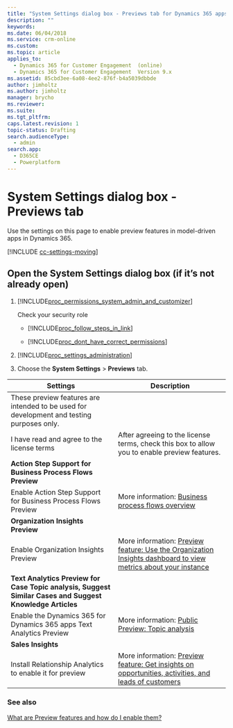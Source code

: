 ```yaml
---
title: "System Settings dialog box - Previews tab for Dynamics 365 apps | MicrosoftDocs"
description: ""
keywords: 
ms.date: 06/04/2018
ms.service: crm-online
ms.custom: 
ms.topic: article
applies_to: 
  - Dynamics 365 for Customer Engagement  (online)
  - Dynamics 365 for Customer Engagement  Version 9.x
ms.assetid: 85cbd3ee-6a08-4ee2-876f-b4a5039dbbde
author: jimholtz
ms.author: jimholtz
manager: brycho
ms.reviewer: 
ms.suite: 
ms.tgt_pltfrm: 
caps.latest.revision: 1
topic-status: Drafting
search.audienceType: 
  - admin
search.app: 
  - D365CE
  - Powerplatform
---
```


# System Settings dialog box - Previews tab

Use the settings on this page to enable preview features in model-driven apps in Dynamics 365.

[!INCLUDE [cc-settings-moving](../includes/cc-settings-moving.md)] 
  
## Open the System Settings dialog box (if it’s not already open)  
  
1. [!INCLUDE[proc_permissions_system_admin_and_customizer](../includes/proc-permissions-system-admin-and-customizer.md)]  
  
    Check your security role  
  
   - [!INCLUDE[proc_follow_steps_in_link](../includes/proc-follow-steps-in-link.md)]  
  
   - [!INCLUDE[proc_dont_have_correct_permissions](../includes/proc-dont-have-correct-permissions.md)]  
  
2. [!INCLUDE[proc_settings_administration](../includes/proc-settings-administration.md)]  
  
3. Choose the **System Settings** > **Previews** tab.  
  
|Settings|Description|  
|--------------|-----------------|  
|These preview features are intended to be used for development and testing purposes only.||
|I have read and agree to the license terms|After agreeing to the license terms, check this box to allow you to enable preview features.|
|**Action Step Support for Business Process Flows Preview**||
|Enable Action Step Support for Business Process Flows Preview|More information: [Business process flows overview](/dynamics365/customer-engagement/customize/business-process-flows-overview.md)|
|**Organization Insights Preview**||
|Enable Organization Insights Preview|More information: [Preview feature: Use the Organization Insights dashboard to view metrics about your instance](/dynamics365/customer-engagement/admin/use-organization-insights-dashboard-view-instance-metrics.md)|
|**Text Analytics Preview for Case Topic analysis, Suggest Similar Cases and Suggest Knowledge Articles**||
|Enable the Dynamics 365 for Dynamics 365 apps Text Analytics Preview|More information: [Public Preview: Topic analysis](https://technet.microsoft.com/library/mt752501.aspx)|
|**Sales Insights**||
|Install Relationship Analytics to enable it for preview|More information: [Preview feature: Get insights on opportunities, activities, and leads of customers](https://docs.microsoft.com/dynamics365/customer-engagement/sales-enterprise/sales-insights-addon)|

### See also
[What are Preview features and how do I enable them?](../admin/what-are-preview-features-how-do-i-enable-them.md)
